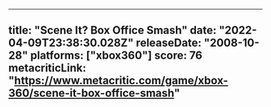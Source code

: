 
---
title: "Scene It? Box Office Smash"
date: "2022-04-09T23:38:30.028Z"
releaseDate: "2008-10-28"
platforms: ["xbox360"]
score: 76
metacriticLink: "https://www.metacritic.com/game/xbox-360/scene-it-box-office-smash"
---
